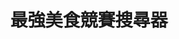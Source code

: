 ---
title: "最強美食競賽搜尋器"
description: "探索台灣最強美食競賽餐廳，發現冠軍美味！"
keywords:
  - 美食競賽
  - 台灣美食
  - 美食精選
datePublished: "2025-06-30"
dateModified: "2025-07-13"
---